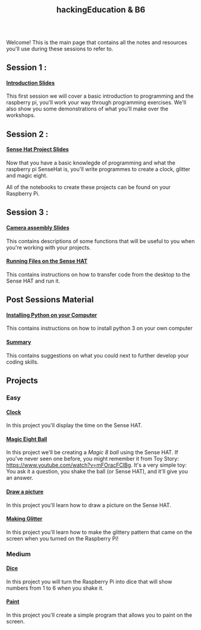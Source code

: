 <h2 align = "center">hackingEducation & B6</h2>

<br><br>

Welcome! This is the main page that contains all the notes and resources you'll use during these sessions to refer to. 


## Session 1 :

#### [Introduction Slides](https://docs.google.com/presentation/d/1kzQyTqcM9TaQrEvFCgjxaZ2PsrNvHE53HjLpSqJ26D0/edit?usp=sharing)

This first session we will cover a basic introduction to programming and the raspberry pi, you'll work your way through programming exercises. We'll also show you some demonstrations of what you'll make over the workshops. 

## Session 2 :

#### [Sense Hat Project Slides](./docs/sense_hat_intro.md)

Now that you have a basic knowlegde of programming and what the raspberry pi SenseHat is, you'll write programmes to create a clock, glitter and magic eight. 

All of the notebooks to create these projects can be found on your Raspberry Pi. 

## Session 3 :

#### [Camera assembly Slides](./docs/function_reference.md)

This contains descriptions of some functions that will be useful to you
when you're working with your projects.

#### [Running Files on the Sense HAT](./docs/running_files_on_the_sense_hat.md)

This contains instructions on how to transfer code from the desktop to the Sense HAT and run it.

## Post Sessions Material

#### [Installing Python on your Computer](./docs/guide_to_installing_python.md)
This contains instructions on how to install python 3 on your own computer

#### [Summary](./docs/what_you_have_learnt.md)
This contains suggestions on what you could next to further develop your coding skills.

## Projects


### Easy

#### [Clock](./docs/clock/section_1.md)

In this project you'll display the time on the Sense HAT.

#### [Magic Eight Ball](./docs/magic_eight_ball.md)

In this project we'll be creating a *Magic 8 ball* using the Sense HAT. If you've never seen one
before, you might remember it from Toy Story: <a href="https://www.youtube.com/watch?v=mFOracFClBg">https://www.youtube.com/watch?v=mFOracFClBg</a>. It's a very simple toy: You ask it a question, you shake the ball (or Sense HAT),
and it'll give you an answer.

#### [Draw a picture](./docs/draw_a_picture_project.md)

In this project you'll learn how to draw a picture on the Sense HAT.

#### [Making Glitter](./docs/glitter.md)

In this project you'll learn how to make the glittery pattern that came on the screen when you turned on the Raspberry Pi!

### Medium

#### [Dice](./docs/Dice.md)
In this project you will turn the Raspberry Pi into dice that will show numbers from 1 to 6 when you shake it.

#### [Paint](./docs/paint_project.md)

In this project you'll create a simple program that allows you to paint on the
screen.
